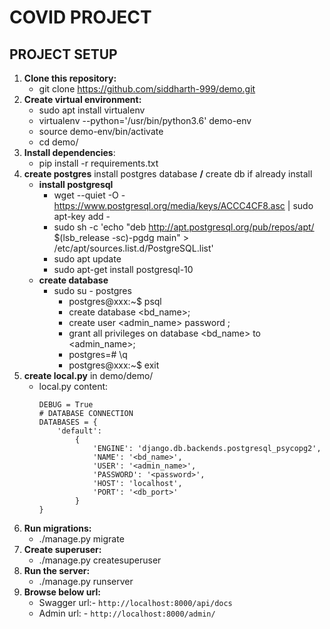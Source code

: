 # COVID PROJECT

## **PROJECT SETUP**

1. **Clone this repository:**
    * git clone https://github.com/siddharth-999/demo.git
2. **Create virtual environment:**
    * sudo apt install virtualenv
    * virtualenv --python='/usr/bin/python3.6' demo-env
    * source demo-env/bin/activate
    * cd demo/
3. **Install dependencies**:
    * pip install -r requirements.txt
4. **create postgres** install postgres database **/** create db if already install
    * **install postgresql**
        * wget --quiet -O - https://www.postgresql.org/media/keys/ACCC4CF8.asc | sudo apt-key add -
        * sudo sh -c 'echo "deb http://apt.postgresql.org/pub/repos/apt/ $(lsb_release -sc)-pgdg main" >
          /etc/apt/sources.list.d/PostgreSQL.list'
        * sudo apt update
        * sudo apt-get install postgresql-10
    * **create database**
        * sudo su - postgres
            * postgres@xxx:~$ psql
            * create database <bd_name>;
            * create user <admin_name> password <password>;
            * grant all privileges on database <bd_name> to <admin_name>;
            * postgres=# \q
            * postgres@xxx:~$ exit
5. **create local.py** in demo/demo/
    * local.py content:
        ```
        DEBUG = True
        # DATABASE CONNECTION
        DATABASES = {
            'default':
                {
                    'ENGINE': 'django.db.backends.postgresql_psycopg2',
                    'NAME': '<bd_name>',
                    'USER': '<admin_name>',
                    'PASSWORD': '<password>',
                    'HOST': 'localhost',
                    'PORT': '<db_port>'
                }
        }
        ```
6. **Run migrations:**
    * ./manage.py migrate
7. **Create superuser:**
    * ./manage.py createsuperuser
8. **Run the server:**
    * ./manage.py runserver
9. **Browse below url:**
    * Swagger url:- `http://localhost:8000/api/docs`
    * Admin url: - `http://localhost:8000/admin/`